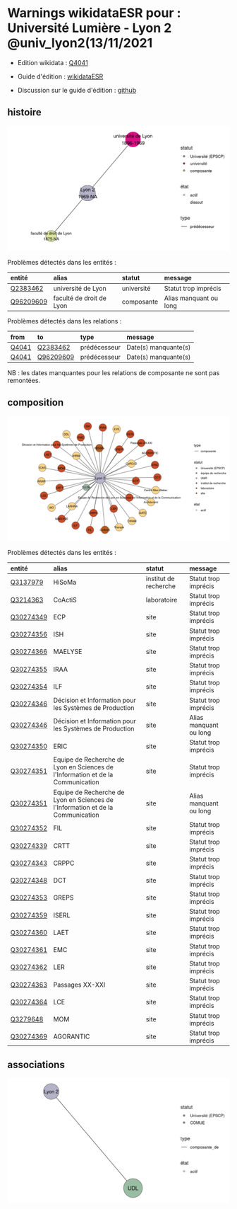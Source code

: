 Warnings wikidataESR pour : Université Lumière - Lyon 2 @univ_lyon2(13/11/2021
================

- Edition wikidata : [Q4041](https://www.wikidata.org/wiki/Q4041)
- Guide d'édition : [wikidataESR](https://github.com/cpesr/wikidataESR/)

- Discussion sur le guide d'édition : [github](https://github.com/cpesr/wikidataESR/issues)



## histoire 

![Graphique non généré](Q4041-histoire.png) 

Problèmes détectés dans les entités :

|entité                                               |alias                    |statut     |message                |
|:----------------------------------------------------|:------------------------|:----------|:----------------------|
|[Q2383462](https://www.wikidata.org/wiki/Q2383462)   |université de Lyon       |université |Statut trop imprécis   |
|[Q96209609](https://www.wikidata.org/wiki/Q96209609) |faculté de droit de Lyon |composante |Alias manquant ou long |

Problèmes détectés dans les relations :

|from                                         |to                                                   |type         |message              |
|:--------------------------------------------|:----------------------------------------------------|:------------|:--------------------|
|[Q4041](https://www.wikidata.org/wiki/Q4041) |[Q2383462](https://www.wikidata.org/wiki/Q2383462)   |prédécesseur |Date(s) manquante(s) |
|[Q4041](https://www.wikidata.org/wiki/Q4041) |[Q96209609](https://www.wikidata.org/wiki/Q96209609) |prédécesseur |Date(s) manquante(s) |

NB : les dates manquantes pour les relations de composante ne sont pas remontées. 



## composition 

![Graphique non généré](Q4041-composition.png) 

Problèmes détectés dans les entités :

|entité                                               |alias                                                                           |statut                |message                |
|:----------------------------------------------------|:-------------------------------------------------------------------------------|:---------------------|:----------------------|
|[Q3137979](https://www.wikidata.org/wiki/Q3137979)   |HiSoMa                                                                          |institut de recherche |Statut trop imprécis   |
|[Q3214363](https://www.wikidata.org/wiki/Q3214363)   |CoActiS                                                                         |laboratoire           |Statut trop imprécis   |
|[Q30274349](https://www.wikidata.org/wiki/Q30274349) |ECP                                                                             |site                  |Statut trop imprécis   |
|[Q30274356](https://www.wikidata.org/wiki/Q30274356) |ISH                                                                             |site                  |Statut trop imprécis   |
|[Q30274366](https://www.wikidata.org/wiki/Q30274366) |MAELYSE                                                                         |site                  |Statut trop imprécis   |
|[Q30274355](https://www.wikidata.org/wiki/Q30274355) |IRAA                                                                            |site                  |Statut trop imprécis   |
|[Q30274354](https://www.wikidata.org/wiki/Q30274354) |ILF                                                                             |site                  |Statut trop imprécis   |
|[Q30274346](https://www.wikidata.org/wiki/Q30274346) |Décision et Information pour les Systèmes de Production                         |site                  |Statut trop imprécis   |
|[Q30274346](https://www.wikidata.org/wiki/Q30274346) |Décision et Information pour les Systèmes de Production                         |site                  |Alias manquant ou long |
|[Q30274350](https://www.wikidata.org/wiki/Q30274350) |ERIC                                                                            |site                  |Statut trop imprécis   |
|[Q30274351](https://www.wikidata.org/wiki/Q30274351) |Equipe de Recherche de Lyon en Sciences de l'Information et de la Communication |site                  |Statut trop imprécis   |
|[Q30274351](https://www.wikidata.org/wiki/Q30274351) |Equipe de Recherche de Lyon en Sciences de l'Information et de la Communication |site                  |Alias manquant ou long |
|[Q30274352](https://www.wikidata.org/wiki/Q30274352) |FIL                                                                             |site                  |Statut trop imprécis   |
|[Q30274339](https://www.wikidata.org/wiki/Q30274339) |CRTT                                                                            |site                  |Statut trop imprécis   |
|[Q30274343](https://www.wikidata.org/wiki/Q30274343) |CRPPC                                                                           |site                  |Statut trop imprécis   |
|[Q30274348](https://www.wikidata.org/wiki/Q30274348) |DCT                                                                             |site                  |Statut trop imprécis   |
|[Q30274353](https://www.wikidata.org/wiki/Q30274353) |GREPS                                                                           |site                  |Statut trop imprécis   |
|[Q30274359](https://www.wikidata.org/wiki/Q30274359) |ISERL                                                                           |site                  |Statut trop imprécis   |
|[Q30274360](https://www.wikidata.org/wiki/Q30274360) |LAET                                                                            |site                  |Statut trop imprécis   |
|[Q30274361](https://www.wikidata.org/wiki/Q30274361) |EMC                                                                             |site                  |Statut trop imprécis   |
|[Q30274362](https://www.wikidata.org/wiki/Q30274362) |LER                                                                             |site                  |Statut trop imprécis   |
|[Q30274363](https://www.wikidata.org/wiki/Q30274363) |Passages XX-XXI                                                                 |site                  |Statut trop imprécis   |
|[Q30274364](https://www.wikidata.org/wiki/Q30274364) |LCE                                                                             |site                  |Statut trop imprécis   |
|[Q3279648](https://www.wikidata.org/wiki/Q3279648)   |MOM                                                                             |site                  |Statut trop imprécis   |
|[Q30274369](https://www.wikidata.org/wiki/Q30274369) |AGORANTIC                                                                       |site                  |Statut trop imprécis   |

 



## associations 

![Graphique non généré](Q4041-associations.png) 

 

